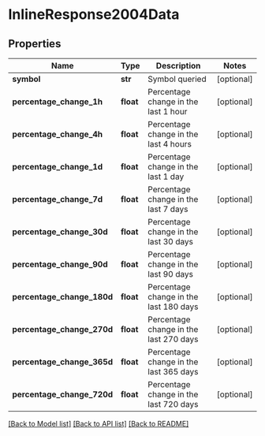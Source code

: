 # InlineResponse2004Data

## Properties
Name | Type | Description | Notes
------------ | ------------- | ------------- | -------------
**symbol** | **str** | Symbol queried | [optional] 
**percentage_change_1h** | **float** | Percentage change in the last 1 hour | [optional] 
**percentage_change_4h** | **float** | Percentage change in the last 4 hours | [optional] 
**percentage_change_1d** | **float** | Percentage change in the last 1 day | [optional] 
**percentage_change_7d** | **float** | Percentage change in the last 7 days | [optional] 
**percentage_change_30d** | **float** | Percentage change in the last 30 days | [optional] 
**percentage_change_90d** | **float** | Percentage change in the last 90 days | [optional] 
**percentage_change_180d** | **float** | Percentage change in the last 180 days | [optional] 
**percentage_change_270d** | **float** | Percentage change in the last 270 days | [optional] 
**percentage_change_365d** | **float** | Percentage change in the last 365 days | [optional] 
**percentage_change_720d** | **float** | Percentage change in the last 720 days | [optional] 

[[Back to Model list]](../README.md#documentation-for-models) [[Back to API list]](../README.md#documentation-for-api-endpoints) [[Back to README]](../README.md)

